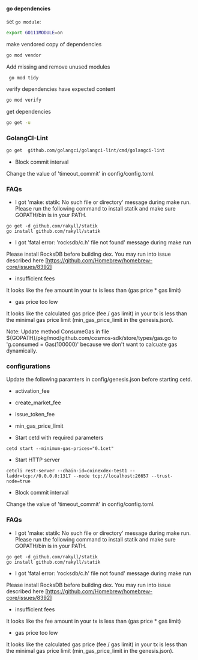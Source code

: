 #### go dependencies
set `go module`:
```bash
export GO111MODULE=on
```
make vendored copy of dependencies

```bash
go mod vendor
```

Add missing and remove unused modules
```
 go mod tidy 
```

verify dependencies have expected content
```bash
go mod verify
```
get dependencies
```bash
go get -u
```

### GolangCI-Lint

```bash
go get  github.com/golangci/golangci-lint/cmd/golangci-lint
```


* Block commit interval

Change the value of 'timeout_commit' in config/config.toml.

### FAQs

* I got 'make: statik: No such file or directory' message during make run.
Please run the following command to install statik and make sure GOPATH/bin is in your PATH. 

```
go get -d github.com/rakyll/statik
go install github.com/rakyll/statik
```

* I got 'fatal error: 'rocksdb/c.h' file not found' message during make run

Please install RocksDB before building dex. You may run into issue described here [https://github.com/Homebrew/homebrew-core/issues/8392]

* insufficient fees

It looks like the fee amount in your tx is less than (gas price * gas limit)

* gas price too low

It looks like the calculated gas price (fee / gas limit) in your tx is less than the minimal gas price limit (min_gas_price_limit in the genesis.json).

Note: Update method ConsumeGas in file ${GOPATH}/pkg/mod/github.com/cosmos-sdk/store/types/gas.go
to 'g.consumed = Gas(100000)' because we don't want to calcuate gas dynamically.

### configurations

Update the following paramters in config/genesis.json before starting cetd.

* activation_fee
* create_market_fee
* issue_token_fee
* min_gas_price_limit

* Start cetd with required parameters

```
cetd start --minimum-gas-prices="0.1cet"
```
* Start HTTP server

```
cetcli rest-server --chain-id=coinexdex-test1 --laddr=tcp://0.0.0.0:1317 --node tcp://localhost:26657 --trust-node=true
```

* Block commit interval

Change the value of 'timeout_commit' in config/config.toml.

### FAQs

* I got 'make: statik: No such file or directory' message during make run.
Please run the following command to install statik and make sure GOPATH/bin is in your PATH. 

```
go get -d github.com/rakyll/statik
go install github.com/rakyll/statik
```

* I got 'fatal error: 'rocksdb/c.h' file not found' message during make run

Please install RocksDB before building dex. You may run into issue described here [https://github.com/Homebrew/homebrew-core/issues/8392]

* insufficient fees

It looks like the fee amount in your tx is less than (gas price * gas limit)

* gas price too low

It looks like the calculated gas price (fee / gas limit) in your tx is less than the minimal gas price limit (min_gas_price_limit in the genesis.json).